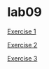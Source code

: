 # lab09

[Exercise 1](https://people.eecs.ku.edu/~s096c429/lab09/lab09/Exercise_1/table.php)


[Exercise 2](https://people.eecs.ku.edu/~s096c429/lab09/lab09/Exercise_2/index.html)

[Exercise 3](https://people.eecs.ku.edu/~s096c429/lab09/lab09/Exercise_3/index.html)